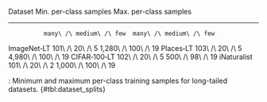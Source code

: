 Dataset        Min. per-class samples   Max. per-class samples
------------  -----------------------  -----------------------
              many\ /\ medium\ /\ few  many\ /\ medium\ /\ few
<!--  -->
ImageNet‑LT          101\ /\ 20\ /\ 5     1,280\ /\ 100\ /\ 19
Places‑LT            103\ /\ 20\ /\ 5     4,980\ /\ 100\ /\ 19
CIFAR‑100‑LT         102\ /\ 20\ /\ 5        500\ /\ 98\ /\ 19
iNaturalist          101\ /\ 20\ /\ 2     1,000\ /\ 100\ /\ 19

: Minimum and maximum per-class training samples for long-tailed datasets. {#tbl:dataset_splits}
